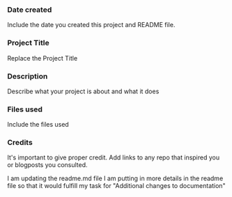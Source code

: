 
### Date created
Include the date you created this project and README file.

### Project Title
Replace the Project Title

### Description
Describe what your project is about and what it does

### Files used
Include the files used

### Credits
It's important to give proper credit. Add links to any repo that inspired you or blogposts you consulted.

I am updating the readme.md file
I am putting in more details in the readme file so that it would fulfill my task for "Additional changes to documentation"
